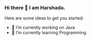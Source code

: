 ### Hi there 👋 I am Harshada.




Here are some ideas to get you started:

- 🔭 I’m currently working on Java
- 🌱 I’m currently learning Programming
<!-- - 👯 I’m looking to collaborate on ...
- 🤔 I’m looking for help with ... 
- 💬 Ask me about ... 
- 📫 How to reach me: ...
- 😄 Pronouns: ...
- ⚡ Fun fact: ...

-->
